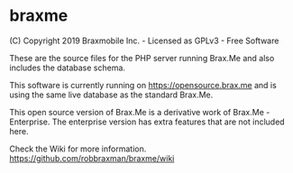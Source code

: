 # braxme
(C) Copyright 2019 Braxmobile Inc. - 
Licensed as GPLv3 - Free Software

These are the source files for the PHP server running Brax.Me and
also includes the database schema.

This software is currently running on https://opensource.brax.me
and is using the same live database as the standard Brax.Me.

This open source version of Brax.Me is a derivative work of Brax.Me - Enterprise.
The enterprise version has extra features that are not included
here.

Check the Wiki for more information. https://github.com/robbraxman/braxme/wiki